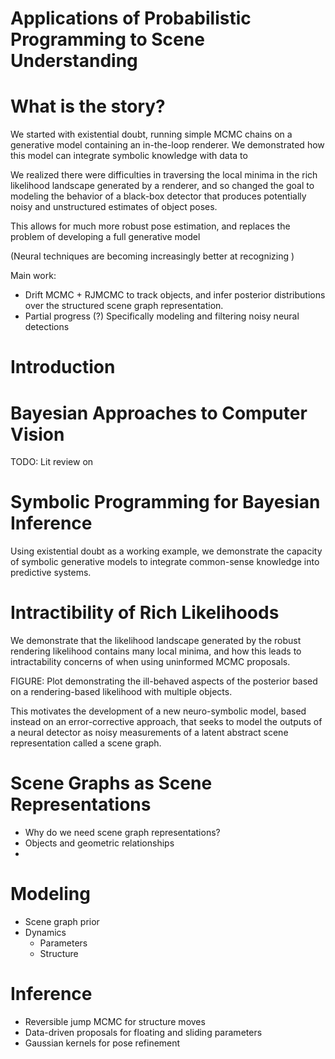 # Applications of Probabilistic Programming to Scene Understanding

# What is the story?

We started with existential doubt, running simple MCMC chains on a generative
model containing an in-the-loop renderer. We demonstrated how this model can
integrate symbolic knowledge with data to

We realized there were difficulties in traversing the local minima in the rich
likelihood landscape generated by a renderer, and so changed the goal to
modeling the behavior of a black-box detector that produces potentially noisy
and unstructured estimates of object poses.

This allows for much more robust pose estimation, and replaces the problem of
developing a full generative model

(Neural techniques are becoming increasingly better at recognizing )

Main work:
* Drift MCMC + RJMCMC to track objects, and infer posterior distributions over
  the structured scene graph representation.
* Partial progress (?) Specifically modeling and filtering noisy neural detections

# Introduction

# Bayesian Approaches to Computer Vision

TODO: Lit review on 

# Symbolic Programming for Bayesian Inference

Using existential doubt as a working example, we demonstrate the capacity of
symbolic generative models to integrate common-sense knowledge into predictive
systems.

# Intractibility of Rich Likelihoods

We demonstrate that the likelihood landscape generated by the robust rendering
likelihood contains many local minima, and how this leads to intractability
concerns of when using uninformed MCMC proposals.

FIGURE: Plot demonstrating the ill-behaved aspects of the posterior based on a
rendering-based likelihood with multiple objects.

This motivates the
development of a new neuro-symbolic model, based instead on an error-corrective
approach, that seeks to model the outputs of a neural detector as noisy
measurements of a latent abstract scene representation called a scene graph.

# Scene Graphs as Scene Representations

* Why do we need scene graph representations?
* Objects and geometric relationships
* 

# Modeling
* Scene graph prior
* Dynamics
    * Parameters
    * Structure

# Inference
* Reversible jump MCMC for structure moves
* Data-driven proposals for floating and sliding parameters
* Gaussian kernels for pose refinement
